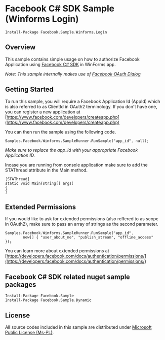 # Facebook C# SDK Sample (Winforms Login)

    Install-Package Facebook.Sample.Winforms.Login

## Overview
This sample contains simple usage on how to authorize Facebook Application
using [Facebook C# SDK](http://facebooksdk.codeplex.com) in WinForms app.

*Note: This sample internally makes use of 
[Facebook OAuth Dialog](https://developers.facebook.com/docs/reference/dialogs/oauth/)*

## Getting Started

To run this sample, you will require a Facebook Application Id (AppId) which
is also referred to as ClientId in OAuth2 terminology. If you don't have one,
you can register a new application at 
[https://www.facebook.com/developers/createapp.php](https://www.facebook.com/developers/createapp.php)

You can then run the sample using the following code.

	Samples.Facebook.Winforms.SampleRunner.RunSample("app_id", null);

*Make sure to replace the app_id with your appropriate Facebook Application ID.*

Incase you are running from console application make sure to add the STAThread attribute in
the Main method.

	[STAThread]
	static void Main(string[] args)
	{
	}

## Extended Permissions
If you would like to ask for extended permissions (also reffered to as scope
in OAuth2), make sure to pass an array of strings as the second parameter.

	Samples.Facebook.Winforms.SampleRunner.RunSample("app_id", 
			new[] { "user_about_me", "publish_stream", "offline_access" });

You can learn more about extended permissions at 
[https://developers.facebook.com/docs/authentication/permissions/](https://developers.facebook.com/docs/authentication/permissions/)

## Facebook C# SDK related nuget sample packages

	Install-Package Facebook.Sample
	Install-Package Facebook.Sample.Dynamic

## License
All source codes included in this sample are distributed under 
[Microsoft Public License (Ms-PL)](http://facebooksdk.codeplex.com/license).